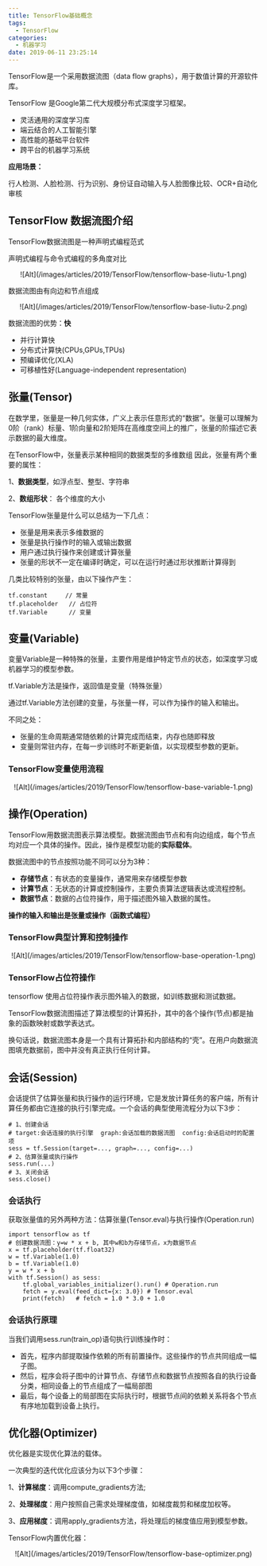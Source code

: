```yaml
---
title: TensorFlow基础概念
tags:
  - TensorFlow
categories:
  - 机器学习
date: 2019-06-11 23:25:14
---
```


TensorFlow是一个采用数据流图（data flow graphs），用于数值计算的开源软件库。

TensorFlow 是Google第二代大规模分布式深度学习框架。

- 灵活通用的深度学习库
- 端云结合的人工智能引擎
- 高性能的基础平台软件
- 跨平台的机器学习系统

**应用场景：**

行人检测、人脸检测、行为识别、身份证自动输入与人脸图像比较、OCR+自动化审核


## TensorFlow 数据流图介绍

TensorFlow数据流图是一种声明式编程范式

声明式编程与命令式编程的多角度对比
<div style="display: flex; justify-content: center;">
![Alt](/images/articles/2019/TensorFlow/tensorflow-base-liutu-1.png)
</div>

数据流图由有向边和节点组成
<div style="display: flex; justify-content: center;">
![Alt](/images/articles/2019/TensorFlow/tensorflow-base-liutu-2.png)
</div>

数据流图的优势：**快**
- 并行计算快
- 分布式计算快(CPUs,GPUs,TPUs)
- 预编译优化(XLA)
- 可移植性好(Language-independent representation)


## 张量(Tensor)

在数学里，张量是一种几何实体，广义上表示任意形式的“数据”。张量可以理解为0阶（rank）标量、1阶向量和2阶矩阵在高维度空间上的推广，张量的阶描述它表示数据的最大维度。

在TensorFlow中，张量表示某种相同的数据类型的多维数组
因此，张量有两个重要的属性：

1、**数据类型**，如浮点型、整型、字符串

2、**数组形状**： 各个维度的大小

TensorFlow张量是什么可以总结为一下几点：
- 张量是用来表示多维数据的
- 张量是执行操作时的输入或输出数据
- 用户通过执行操作来创建或计算张量
- 张量的形状不一定在编译时确定，可以在运行时通过形状推断计算得到


几类比较特别的张量，由以下操作产生：
```
tf.constant     // 常量
tf.placeholder   // 占位符
tf.Variable      // 变量
```

## 变量(Variable)

变量Variable是一种特殊的张量，主要作用是维护特定节点的状态，如深度学习或机器学习的模型参数。

tf.Variable方法是操作，返回值是变量（特殊张量）

通过tf.Variable方法创建的变量，与张量一样，可以作为操作的输入和输出。

不同之处：
- 张量的生命周期通常随依赖的计算完成而结束，内存也随即释放
- 变量则常驻内存，在每一步训练时不断更新值，以实现模型参数的更新。

### TensorFlow变量使用流程
<div style="display: flex; justify-content: center;">
![Alt](/images/articles/2019/TensorFlow/tensorflow-base-variable-1.png)
</div>


## 操作(Operation)

TensorFlow用数据流图表示算法模型。数据流图由节点和有向边组成，每个节点均对应一个具体的操作。因此，操作是模型功能的**实际载体**。

数据流图中的节点按照功能不同可以分为3种：

* **存储节点**：有状态的变量操作，通常用来存储模型参数
* **计算节点**：无状态的计算或控制操作，主要负责算法逻辑表达或流程控制。
* **数据节点**：数据的占位符操作，用于描述图外输入数据的属性。

**操作的输入和输出是张量或操作（函数式编程）**

### TensorFlow典型计算和控制操作

<div style="display: flex; justify-content: center;">
![Alt](/images/articles/2019/TensorFlow/tensorflow-base-operation-1.png)
</div>

### TensorFlow占位符操作

tensorflow 使用占位符操作表示图外输入的数据，如训练数据和测试数据。

TensorFlow数据流图描述了算法模型的计算拓扑，其中的各个操作(节点)都是抽象的函数映射或数学表达式。

换句话说，数据流图本身是一个具有计算拓扑和内部结构的“壳”。在用户向数据流图填充数据前，图中并没有真正执行任何计算。


## 会话(Session)

会话提供了估算张量和执行操作的运行环境，它是发放计算任务的客户端，所有计算任务都由它连接的执行引擎完成。一个会话的典型使用流程分为以下3步：
```
# 1、创建会话
# target:会话连接的执行引擎  graph:会话加载的数据流图  config:会话启动时的配置项
sess = tf.Session(target=..., graph=..., config=...)
# 2、估算张量或执行操作
sess.run(...)
# 3、关闭会话
sess.close()
```

### 会话执行
获取张量值的另外两种方法：估算张量(Tensor.eval)与执行操作(Operation.run)

```
import tensorflow as tf
# 创建数据流图：y=w * x + b, 其中w和b为存储节点，x为数据节点
x = tf.placeholder(tf.float32)
w = tf.Variable(1.0)
b = tf.Variable(1.0)
y = w * x + b
with tf.Session() as sess:
    tf.global_variables_initializer().run() # Operation.run
    fetch = y.eval(feed_dict={x: 3.0}) # Tensor.eval
    print(fetch)   # fetch = 1.0 * 3.0 + 1.0
```

### 会话执行原理

当我们调用sess.run(train_op)语句执行训练操作时：

- 首先，程序内部提取操作依赖的所有前置操作。这些操作的节点共同组成一幅子图。
- 然后，程序会将子图中的计算节点、存储节点和数据节点按照各自的执行设备分类，相同设备上的节点组成了一幅局部图
- 最后，每个设备上的局部图在实际执行时，根据节点间的依赖关系将各个节点有序地加载到设备上执行。



## 优化器(Optimizer)

优化器是实现优化算法的载体。

一次典型的迭代优化应该分为以下3个步骤：

1、**计算梯度**：调用compute_gradients方法;

2、**处理梯度**：用户按照自己需求处理梯度值，如梯度裁剪和梯度加权等。

3、**应用梯度**：调用apply_gradients方法，将处理后的梯度值应用到模型参数。

TensorFlow内置优化器：
<div style="display: flex; justify-content: center;">
![Alt](/images/articles/2019/TensorFlow/tensorflow-base-optimizer.png)
</div>
